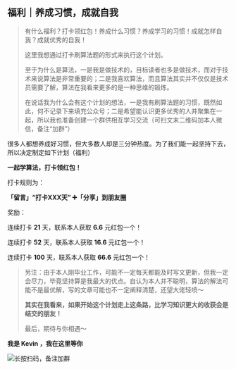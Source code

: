 ## 福利｜养成习惯，成就自我



> 有什么福利？打卡领红包！养成什么习惯？养成学习的习惯！成就怎样自我？成就优秀的自我！
>
> 
>
> 这里我想通过打卡刷算法题的形式来执行这个计划。
>
> 
>
> 至于为什么是算法，一是我是做技术的，目标读者也多是做技术，而对于技术来说算法是非常重要的；二是我喜欢算法，而且算法其实并不仅仅是技术员需要了解，算法在我看来更多的是一种思维的锻炼。
>
> 
>
> 在说话我为什么会有这个计划的想法，一是我有刷算法题的习惯，既然如此，何不记录下来填充公众号；二是希望能认识更多优秀的人并聚集在一起，所以我也准备创建一个群供相互学习交流（可扫文末二维码加本人微信，备注“加群”）



很多人都想养成好习惯，但大多数人却是三分钟热度。为了我们能一起坚持下去，所以决定制定如下计划（福利）

**一起学算法，打卡领红包！**

打卡规则为：

**「留言」“打卡XXX天” ➕「分享」到朋友圈**

奖励：

连续打卡 **21** 天，联系本人获取 **6.6** 元红包一个！

连续打卡 **52** 天，联系本人获取 **16.6** 元红包一个！

连续打卡 **100** 天，联系本人获取 **66.6** 元红包一个！



> 另注：由于本人刚毕业工作，可能不一定每天都能及时写文更新，但我一定会尽力，毕竟坚持算是我最大的优点。自认为本人并不聪明，算法的解法可能不是最优解，写的文章可能也不一定阐释清楚，还望大佬轻喷～ 
>
> **其实在我看来，如果开始这个计划走上这条路，比学习知识更大的收获会是结交的朋友！**
>
> 最后，期待与你相遇～



**我是 Kevin ，我在这里等你**



![长按扫码，备注加群](http://wesub.ifree258.top/WechatIMG8.jpeg)